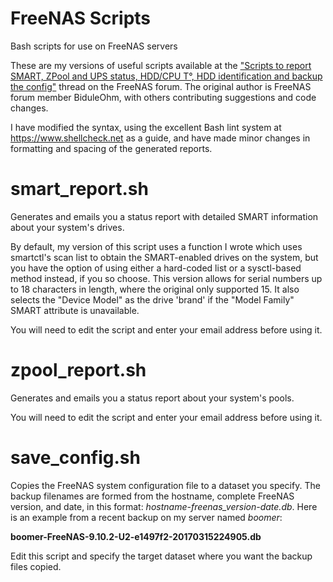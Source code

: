 # FreeNAS Scripts
Bash scripts for use on FreeNAS servers

These are my versions of useful scripts available at the ["Scripts to report SMART, ZPool and UPS status, HDD/CPU T°, HDD identification and backup the config"](https://forums.freenas.org/index.php?threads/scripts-to-report-smart-zpool-and-ups-status-hdd-cpu-t%C2%B0-hdd-identification-and-backup-the-config.27365/) thread on the FreeNAS forum. The original author is FreeNAS forum member BiduleOhm, with others contributing suggestions and code changes.

I have modified the syntax, using the excellent Bash lint system at https://www.shellcheck.net as a guide, and have made minor changes in formatting and spacing of the generated reports.

# smart_report.sh

Generates and emails you a status report with detailed SMART information about your system's drives.

By default, my version of this script uses a function I wrote which uses smartctl's scan list to obtain the SMART-enabled drives on the system, but you have the option of using either a hard-coded list or a sysctl-based method instead, if you so choose. This version allows for serial numbers up to 18 characters in length, where the original only supported 15. It also selects the "Device Model" as the drive 'brand' if the "Model Family" SMART attribute is unavailable.

You will need to edit the script and enter your email address before using it.

# zpool_report.sh

Generates and emails you a status report about your system's pools.

You will need to edit the script and enter your email address before using it.

# save_config.sh

Copies the FreeNAS system configuration file to a dataset you specify. The backup filenames are formed from the hostname, complete FreeNAS version, and date, in this format: _hostname-freenas_version-date.db_. Here is an example from a recent backup on my server named _boomer_:

  __boomer-FreeNAS-9.10.2-U2-e1497f2-20170315224905.db__

Edit this script and specify the target dataset where you want the backup files copied.
